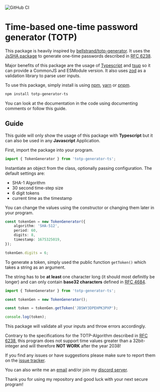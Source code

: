 ![GitHub CI](https://github.com/defot001/totp-generator-ts/actions/workflows/build.yml/badge.svg)

# Time-based one-time password generator (TOTP)

This package is heavily inspired by [bellstrand/totp-generator](https://github.com/bellstrand/totp-generator). It uses the [JsSHA package](https://www.npmjs.com/package/jssha) to generate one-time passwords described in [RFC 6238](https://www.rfc-editor.org/rfc/rfc6238).

Major benefits of this package are the usage of [Typescript](https://www.typescriptlang.org/) and [tsup](https://github.com/egoist/tsup) so it can provide a CommonJS and ESModule version. It also uses [zod](https://zod.dev/) as a validation library to parse user inputs.

To use this package, simply install is using [npm](https://docs.npmjs.com/about-npm), [yarn](https://yarnpkg.com/) or [pnpm](https://pnpm.io/).

```sh
npm install totp-generator-ts
```

You can look at the documentation in the code using documenting comments or follow this guide.

## Guide

This guide will only show the usage of this package with **Typescript** but it can also be used in any **Javascript** Application.

First, import the package into your program.

```ts
import { TokenGenerator } from 'totp-generator-ts';
```

Instantiate an object from the class, optionally passing configuration. The default settings are:

- SHA-1 Algorithm
- 30 second time-step size
- 6 digit tokens
- current time as the timestamp

You can change the values using the constructor or changing them later in your program.

```ts
const tokenGen = new TokenGenerator({
	algorithm: 'SHA-512',
	period: 60,
	digits: 8,
	timestamp: 1675325019,
});

tokenGen.digits = 6;
```

To generate a token, simply used the public function `getToken()` which takes a string as an argument.

The string has to be **at least** one character long (it should most definitly be longer) and can only contain **base32 characters** defined in [RFC 4684](https://datatracker.ietf.org/doc/html/rfc4648).

```ts
import { TokenGenerator } from 'totp-generator-ts';

const tokenGen = new TokenGenerator();

const token = tokenGen.getToken('JBSWY3DPEHPK3PXP');

console.log(token);
```

This package will validate all your inputs and throw errors accordingly.

Contrary to the specifications for the TOTP-Algorithm described in [RFC 6238](https://www.rfc-editor.org/rfc/rfc6238), this program does not support time values greater than a 32bit-integer and will therefore **NOT WORK** after the year 2038!

If you find any issues or have suggestions please make sure to report them on the [issue tracker](https://github.com/defnot001/totp-generator-ts/issues).

You can also write me an [email](mailto:defnot001@gmail.com) and/or join my [discord server](https://discord.gg/wmJ3WBYcZF).

Thank you for using my repository and good luck with your next secure program!
